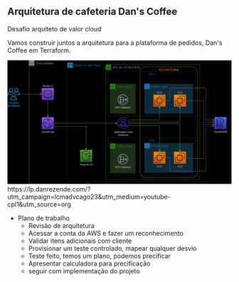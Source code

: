 ## Arquitetura de cafeteria Dan's Coffee 
Desafio arquiteto de valor cloud

Vamos construir juntos a arquitetura para a plataforma de pedidos, Dan's Coffee em Terraform.


<img src="/arquitetura.png">
https://lp.danrezende.com/?utm_campaign=lcmadvcago23&utm_medium=youtube-cpl1&utm_source=org


- Plano de trabalho
  - Revisão de arquitetura
  - Acessar a conta da AWS e fazer um reconhecimento
  - Validar itens adicionais com cliente
  - Provisionar um teste controlado, mapear qualquer desvio
  - Teste feito, temos um plano, podemos precificar
  - Apresentar calculadora para precificação
  - seguir com implementação do projeto
  
  
